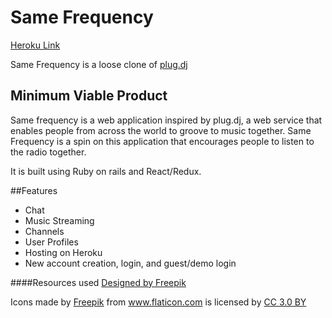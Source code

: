 # Same Frequency


[Heroku Link](https://still-taiga-52460.herokuapp.com/#/)

Same Frequency is a loose clone of [plug.dj](https://plug.dj)

## Minimum Viable Product

Same frequency is a web application inspired by plug.dj, a web service that enables people from across the world to groove to music together. Same Frequency is a spin on this application that encourages people to listen to the radio together.

It is built using Ruby on rails and React/Redux.

##Features

* Chat
* Music Streaming
* Channels
* User Profiles
* Hosting on Heroku
* New account creation, login, and guest/demo login

####Resources used
<a href='http://www.freepik.com/free-photo/vintage-radio_1011596.htm'>Designed by Freepik</a>
<div>Icons made by <a href="http://www.freepik.com" title="Freepik">Freepik</a> from <a href="http://www.flaticon.com" title="Flaticon">www.flaticon.com</a> is licensed by <a href="http://creativecommons.org/licenses/by/3.0/" title="Creative Commons BY 3.0" target="_blank">CC 3.0 BY</a></div>
